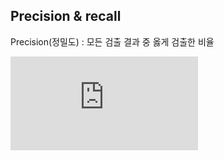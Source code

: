 ## Precision & recall

Precision(정밀도) : 모든 검출 결과 중 옳게 검출한 비율

![precision](http://latex.codecogs.com/gif.latex?Precision%20%3D%20%5Cfrac%7BTP%7D%7BTP&plus;FP%7D)
